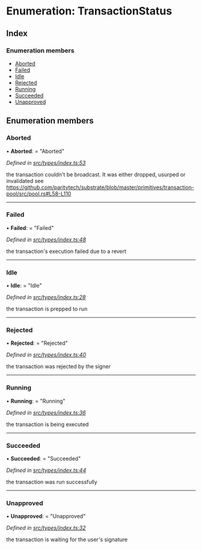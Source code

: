 # Enumeration: TransactionStatus

## Index

### Enumeration members

* [Aborted](transactionstatus.md#aborted)
* [Failed](transactionstatus.md#failed)
* [Idle](transactionstatus.md#idle)
* [Rejected](transactionstatus.md#rejected)
* [Running](transactionstatus.md#running)
* [Succeeded](transactionstatus.md#succeeded)
* [Unapproved](transactionstatus.md#unapproved)

## Enumeration members

###  Aborted

• **Aborted**: = "Aborted"

*Defined in [src/types/index.ts:53](https://github.com/PolymathNetwork/polymesh-sdk/blob/05b527a2/src/types/index.ts#L53)*

the transaction couldn't be broadcast. It was either dropped, usurped or invalidated
see https://github.com/paritytech/substrate/blob/master/primitives/transaction-pool/src/pool.rs#L58-L110

___

###  Failed

• **Failed**: = "Failed"

*Defined in [src/types/index.ts:48](https://github.com/PolymathNetwork/polymesh-sdk/blob/05b527a2/src/types/index.ts#L48)*

the transaction's execution failed due to a revert

___

###  Idle

• **Idle**: = "Idle"

*Defined in [src/types/index.ts:28](https://github.com/PolymathNetwork/polymesh-sdk/blob/05b527a2/src/types/index.ts#L28)*

the transaction is prepped to run

___

###  Rejected

• **Rejected**: = "Rejected"

*Defined in [src/types/index.ts:40](https://github.com/PolymathNetwork/polymesh-sdk/blob/05b527a2/src/types/index.ts#L40)*

the transaction was rejected by the signer

___

###  Running

• **Running**: = "Running"

*Defined in [src/types/index.ts:36](https://github.com/PolymathNetwork/polymesh-sdk/blob/05b527a2/src/types/index.ts#L36)*

the transaction is being executed

___

###  Succeeded

• **Succeeded**: = "Succeeded"

*Defined in [src/types/index.ts:44](https://github.com/PolymathNetwork/polymesh-sdk/blob/05b527a2/src/types/index.ts#L44)*

the transaction was run successfully

___

###  Unapproved

• **Unapproved**: = "Unapproved"

*Defined in [src/types/index.ts:32](https://github.com/PolymathNetwork/polymesh-sdk/blob/05b527a2/src/types/index.ts#L32)*

the transaction is waiting for the user's signature

